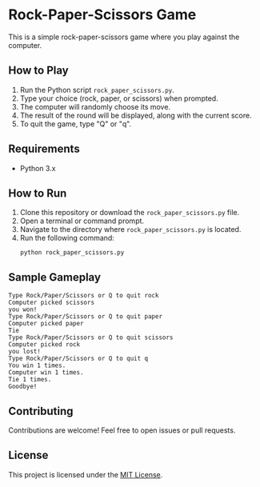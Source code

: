 # Rock-Paper-Scissors Game

This is a simple rock-paper-scissors game where you play against the computer.

## How to Play

1. Run the Python script `rock_paper_scissors.py`.
2. Type your choice (rock, paper, or scissors) when prompted.
3. The computer will randomly choose its move.
4. The result of the round will be displayed, along with the current score.
5. To quit the game, type "Q" or "q".

## Requirements

- Python 3.x

## How to Run

1. Clone this repository or download the `rock_paper_scissors.py` file.
2. Open a terminal or command prompt.
3. Navigate to the directory where `rock_paper_scissors.py` is located.
4. Run the following command:
   ```
   python rock_paper_scissors.py
   ```

## Sample Gameplay

```
Type Rock/Paper/Scissors or Q to quit rock
Computer picked scissors
you won!
Type Rock/Paper/Scissors or Q to quit paper
Computer picked paper
Tie
Type Rock/Paper/Scissors or Q to quit scissors
Computer picked rock
you lost!
Type Rock/Paper/Scissors or Q to quit q
You win 1 times.
Computer win 1 times.
Tie 1 times.
Goodbye!
```

## Contributing

Contributions are welcome! Feel free to open issues or pull requests.

## License

This project is licensed under the [MIT License](LICENSE).